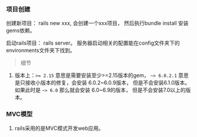 ### 项目创建

创建新项目： rails new xxx, 会创建一个xxx项目， 然后执行bundle install 安装gems依赖。

启动rails项目： rails server。 服务器启动相关的配置能在config文件夹下的environments文件夹下找到。

> 细节

1. 版本上：`>= 2.15` 意思是需要安装至少>=2.15版本的gem， `~> 6.0.2.1` 意思是只接收小版本的修复，会安装 6.0.2~6.0.9版本， 但是不会安装6.1.0版本。
如果此时是 `~> 6.0` 那么就会安装 6.0~6.9的版本， 但是不会安装7.0以上的版本。

### MVC模型

1. rails采用的是MVC模式开发web应用。

